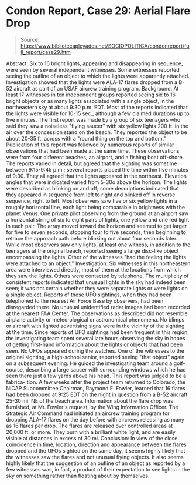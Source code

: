 # Condon Report, Case 29: Aerial Flare Drop

> Source: https://www.bibliotecapleyades.net/SOCIOPOLITICA/condonreport/full_report/case29.htm

Abstract:
Six to 16 bright lights, appearing and disappearing in sequence, were seen by several independent witnesses. Some witnesses reported seeing the outline of an object to which the lights were apparently attached. Investigation showed that the lights were ALA-17 flares dropped from a B-52 aircraft as part of an USAF aircrew training program.
Background:
At least 17 witnesses in ten independent groups reported seeing six to 16 bright objects or as many lights associated with a single object, in the northeastern sky at about 9:30 p.m. EDT. Most of the reports indicated that the lights were visible for 10-15 sec., although a few claimed durations up to five minutes.
The first report was made by a group of six teenagers who said they saw a noiseless "flying saucer" with six yellow lights 200 ft. in the air over the concession stand on the beach. They reported the object to be about 20-35 ft. across with a "round thing on the top and bottom."
Publication of this report was followed by numerous reports of similar observations that had been made at the same time. These observations were from four different beaches, an airport, and a fishing boat off-shore. The reports varied in detail, but agreed that the sighting was sometime between 9:15-9:45 p.m.; several reports placed the time within five minutes of 9:30. They all agreed that the lights appeared in the northeast. Elevation angles that were indicated varied from 5-30o above the horizon. The lights were described as blinking on and off; some descriptions indicated that they appeared
in sequence from left to right and blinked off in reverse sequence, right to left. Most observers saw five or six yellow lights in a roughly horizontal line, each light being comparable in brightness with the planet Venus. One private pilot observing from the ground at an airport saw a horizontal string of six to eight pairs of lights, one yellow and one red light in each pair. The array moved toward the horizon and seemed to get larger for five to seven seconds, stopping four to five seconds, then beginning to retrace the approach path before blinking out about four seconds later. While most observers saw only lights, at least one witness, in addition to the teenagers at the original beach, reported seeing a large disc-like object encompassing the lights. Other of the witnesses "had the feeling the lights were attached to an object."
Investigation:
Six witnesses in this northeastern area were interviewed directly, most of them at the locations from which they saw the lights. Others were contacted by telephone. The multiplicity of consistent reports indicated that unusual lights in the sky had indeed been seen; it was not certain whether they were separate lights or were lights on a single object.
Reports of these UFO sightings, when they had been telephoned to the nearest Air Force Base by observers, had been disregarded there. No unusual unidentified radar images had been recorded at the nearest FAA Center.
The observations as described did not resemble airplane activity or meteorological or astronomical phenomena. No blimps or aircraft with lighted advertising signs were in the vicinity of the sighting at the time.
Since reports of UFO sightings had been frequent in this region, the investigating team spent several late hours observing the sky in hopes of getting first-hand information about the lights or objects that had been seen. No UFOs appeared during the watches.
One of the witnesses to the original sighting, a high-school senior, reported seeing "that object" again on a subsequent evening. He guided the investigating team around a golf-course, describing a large saucer with surrounding windows which he had seen there just a few yards above his head. This report was judged to be a fabrica- tion.
A few weeks after the project team returned to Colorado, the NICAP Subcommittee Chairman, Raymond E. Fowler, learned that 16 flares had been dropped at 9:25 EDT on the night in question from a B-52 aircraft 25-30 mi. NE of the beach area. Information about the flare drop was furnished, at Mr. Fowler's request, by the Wing Information Officer.
The Strategic Air Command had initiated an aircrew training program for dropping ALA-17 flares on the day before with aircrews releasing as many as 16 flares per drop. The flares are released over controlled areas at 20,000 ft. or more. They burn with a brilliant white light, and are easily visible at distances in excess of 30 mi.
Conclusion:
In view of the close coincidence in time, location, direction and appearance between the flares dropped and the UFOs sighted on the same day, it seems highly likely that the witnesses saw the flares and not unusual flying objects. It also seems highly likely that the suggestion of an outline of an object as reported by a few witnesses was, in fact, a product of their expectation to see lights in the sky on something rather than floating about by themselves.
